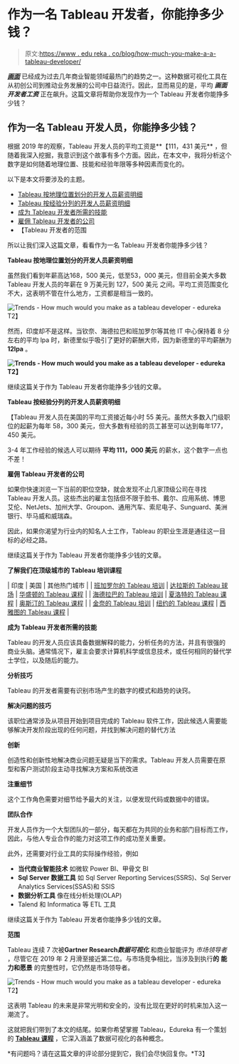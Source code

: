 # 作为一名 Tableau 开发者，你能挣多少钱？

> 原文:[https://www . edu reka . co/blog/how-much-you-make-a-a-tableau-developer/](https://www.edureka.co/blog/how-much-would-you-make-as-a-tableau-developer/)

[***画面***](https://www.edureka.co/blog/tableau-tutorial/) 已经成为过去几年商业智能领域最热门的趋势之一。这种数据可视化工具在从初创公司到推动业务发展的公司中日益流行。因此，显而易见的是，平均 ***画面开发者工资*** 正在飙升。这篇文章将帮助你发现作为一个 Tableau 开发者你能挣多少钱？

## 作为一名 Tableau 开发人员，你能挣多少钱？

根据 2019 年的观察，Tableau 开发人员的平均工资是**【111，431 美元** ，但随着我深入挖掘，我意识到这个故事有多个方面。因此，在本文中，我将分析这个数字是如何随着地理位置、技能和经验年限等多种因素而变化的。

以下是本文将要涉及的主题。

*   [Tableau 按地理位置划分的开发人员薪资明细](#TableauDeveloperSalarybreakdownbyGeography)
*   [Tableau 按经验分列的开发人员薪资明细](#TableauDeveloperSalarybreakdownbyExperience)
*   [成为 Tableau 开发者所需的技能](#SkillsRequiredtoBecomeaTableauDeveloper)
*   [雇佣 Tableau 开发者的公司](#CompanieshiringTableauDevelopers)
*   【Tableau 开发者的范围

所以让我们深入这篇文章，看看作为一名 Tableau 开发者你能挣多少钱？

**Tableau 按地理位置划分的开发人员薪资明细**

虽然我们看到年薪高达168，500 美元，低至53，000 美元，但目前全美大多数 Tableau 开发人员的年薪在 9 万美元到 127，500 美元 之间。平均工资范围变化不大，这表明不管在什么地方，工资都是相当一致的。

![Trends - How much would you make as a tableau developer - edureka](../Images/67ee071cbc29fef05a96d2bb6dba39f1.png)T2】

然而，印度却不是这样。当钦奈、海德拉巴和班加罗尔等其他 IT 中心保持着 8 分左右的平均 lpa 时，新德里似乎吸引了更好的薪酬大师，因为新德里的平均薪酬为 **12lpa** 。

**![Trends - How much would you make as a tableau developer - edureka](../Images/0a03e0fbef8de303b3030fdb2380a843.png)T2】**

继续这篇关于作为 Tableau 开发者你能挣多少钱的文章。

**Tableau 按经验分列的开发人员薪资明细**

【Tableau 开发人员在美国的平均工资接近每小时 55 美元。虽然大多数入门级职位的起薪为每年 58，300 美元，但大多数有经验的员工甚至可以达到每年177，450 美元。

3-4 年工作经验的候选人可以期待 **平均 111，000 美元** 的薪水，这个数字一点也不差！

**雇佣 Tableau 开发者的公司**

如果你快速浏览一下当前的职位空缺，就会发现不止几家顶级公司在寻找 Tableau 开发人员。这些杰出的雇主包括但不限于脸书、戴尔、应用系统、博思艾伦、NetJets、加州大学、Groupon、通用汽车、索尼电子、Sunguard、美洲银行、毕马威和威瑞森。

因此，如果你渴望为行业内的知名人士工作，Tableau 的职业生涯是通往这一目标的必经之路。

继续这篇关于作为 Tableau 开发者你能挣多少钱的文章。

**了解我们在顶级城市的 Tableau 培训课程**

| 印度 | 美国 | 其他热门城市 |
| [班加罗尔的 Tableau 培训](https://www.edureka.co/tableau-certification-training-bangalore) | [达拉斯的 Tableau 球场](https://www.edureka.co/tableau-certification-training-dallas) | [华盛顿的 Tableau 课程](https://www.edureka.co/tableau-certification-training-washington) |
| [海德拉巴的 Tableau 培训](https://www.edureka.co/tableau-certification-training-hyderabad) | [夏洛特的 Tableau 课程](https://www.edureka.co/tableau-certification-training-charlotte) | [奥斯汀的 Tableau 课程](https://www.edureka.co/tableau-certification-training-austin) |
| [金奈的 Tableau 培训](https://www.edureka.co/tableau-certification-training-chennai) | [纽约的 Tableau 课程](https://www.edureka.co/tableau-certification-training-new-york-city) | [西雅图的 Tableau 课程](https://www.edureka.co/tableau-certification-training-seattle) |

**成为 Tableau 开发者所需的技能**

Tableau 的开发人员应该具备数据解释的能力，分析任务的方法，并且有很强的商业头脑。通常情况下，雇主会要求计算机科学或信息技术，或任何相同的替代学士学位，以及随后的能力。

**分析技巧**

Tableau 的开发者需要有识别市场产生的数字的模式和趋势的诀窍。

**解决问题的技巧**

该职位通常涉及从项目开始到项目完成的 Tableau 软件工作，因此候选人需要能够解决开发阶段出现的任何问题，并找到解决问题的替代方法

**创新**

创造性和创新性地解决商业问题无疑是当下的需求。Tableau 开发人员需要在原型和客户测试阶段主动寻找解决方案和系统改进

**注重细节**

这个工作角色需要对细节给予最大的关注，以便发现代码或数据中的错误。

**团队合作**

开发人员作为一个大型团队的一部分，每天都在为共同的业务和部门目标而工作，因此，与他人专业合作的能力对这项工作的成功至关重要。

此外，还需要对行业工具的实际操作经验，例如

*   **当代商业智能技术** 如微软 Power BI、甲骨文 BI
*   **Sql Server 数据工具** 如 Sql Server Reporting Services(SSRS)、Sql Server Analytics Services(SSAS)和 SSIS
*   **数据分析工具** 像在线分析处理(OLAP)
*   Talend 和 Informatica 等 ETL 工具

继续这篇关于作为 Tableau 开发者你能挣多少钱的文章。

**范围**

Tableau 连续 7 次被**Gartner Research*****数据可视化*** 和商业智能评为 *市场领导者* ，尽管它在 2019 年 2 月滑至接近第二位。与市场竞争相比，当涉及到执行**的** **能力和愿景** 的完整性时，它仍然是市场领导者。

![Trends - How much would you make as a tableau developer - edureka](../Images/ee39957f816a673b9271698d7bb411c2.png)T2】

这表明 Tableau 的未来是非常光明和安全的，没有比现在更好的时机来加入这一潮流了。

这就把我们带到了本文的结尾。如果你希望掌握 Tableau，Edureka 有一个策划的  **[Tableau 课程](https://www.edureka.co/tableau-certification-training)** ，它深入涵盖了数据可视化的各种概念。

*有问题吗？请在这篇文章的评论部分提到它，我们会尽快回复你。*T3】